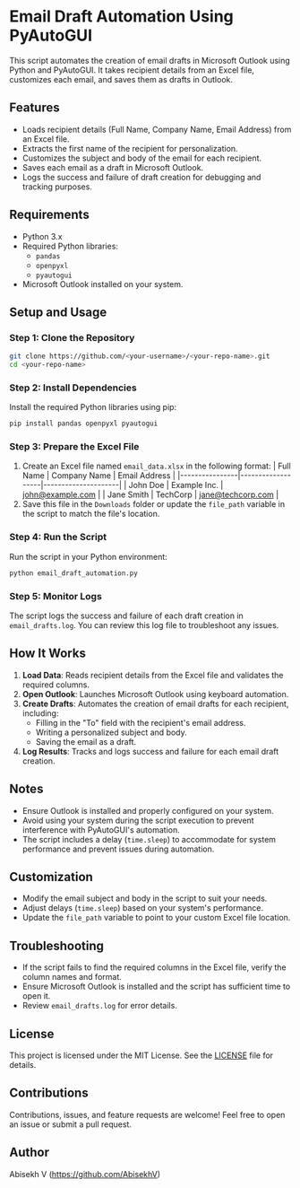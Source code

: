# Email Draft Automation Using PyAutoGUI

This script automates the creation of email drafts in Microsoft Outlook using Python and PyAutoGUI. It takes recipient details from an Excel file, customizes each email, and saves them as drafts in Outlook.

## Features
- Loads recipient details (Full Name, Company Name, Email Address) from an Excel file.
- Extracts the first name of the recipient for personalization.
- Customizes the subject and body of the email for each recipient.
- Saves each email as a draft in Microsoft Outlook.
- Logs the success and failure of draft creation for debugging and tracking purposes.

## Requirements
- Python 3.x
- Required Python libraries:
  - `pandas`
  - `openpyxl`
  - `pyautogui`
- Microsoft Outlook installed on your system.

## Setup and Usage

### Step 1: Clone the Repository
```bash
git clone https://github.com/<your-username>/<your-repo-name>.git
cd <your-repo-name>
```

### Step 2: Install Dependencies
Install the required Python libraries using pip:
```bash
pip install pandas openpyxl pyautogui
```

### Step 3: Prepare the Excel File
1. Create an Excel file named `email_data.xlsx` in the following format:
   | Full Name      | Company Name      | Email Address       |
   |----------------|-------------------|---------------------|
   | John Doe       | Example Inc.      | john@example.com    |
   | Jane Smith     | TechCorp          | jane@techcorp.com   |
2. Save this file in the `Downloads` folder or update the `file_path` variable in the script to match the file's location.

### Step 4: Run the Script
Run the script in your Python environment:
```bash
python email_draft_automation.py
```

### Step 5: Monitor Logs
The script logs the success and failure of each draft creation in `email_drafts.log`. You can review this log file to troubleshoot any issues.

## How It Works
1. **Load Data**: Reads recipient details from the Excel file and validates the required columns.
2. **Open Outlook**: Launches Microsoft Outlook using keyboard automation.
3. **Create Drafts**: Automates the creation of email drafts for each recipient, including:
   - Filling in the "To" field with the recipient's email address.
   - Writing a personalized subject and body.
   - Saving the email as a draft.
4. **Log Results**: Tracks and logs success and failure for each email draft creation.

## Notes
- Ensure Outlook is installed and properly configured on your system.
- Avoid using your system during the script execution to prevent interference with PyAutoGUI's automation.
- The script includes a delay (`time.sleep`) to accommodate for system performance and prevent issues during automation.

## Customization
- Modify the email subject and body in the script to suit your needs.
- Adjust delays (`time.sleep`) based on your system's performance.
- Update the `file_path` variable to point to your custom Excel file location.

## Troubleshooting
- If the script fails to find the required columns in the Excel file, verify the column names and format.
- Ensure Microsoft Outlook is installed and the script has sufficient time to open it.
- Review `email_drafts.log` for error details.

## License
This project is licensed under the MIT License. See the [LICENSE](LICENSE) file for details.

## Contributions
Contributions, issues, and feature requests are welcome! Feel free to open an issue or submit a pull request.

## Author
Abisekh V (https://github.com/AbisekhV)
